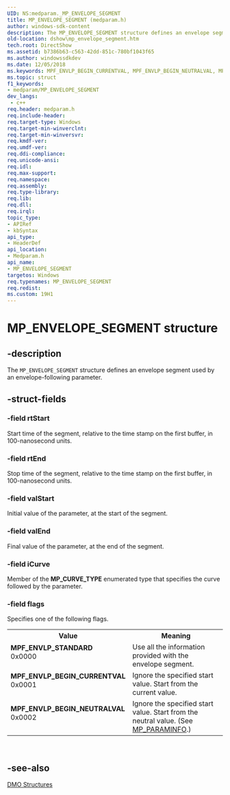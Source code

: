 ```yaml
---
UID: NS:medparam._MP_ENVELOPE_SEGMENT
title: MP_ENVELOPE_SEGMENT (medparam.h)
author: windows-sdk-content
description: The MP_ENVELOPE_SEGMENT structure defines an envelope segment used by an envelope-following parameter.
old-location: dshow\mp_envelope_segment.htm
tech.root: DirectShow
ms.assetid: b7386b63-c563-42dd-851c-780bf1043f65
ms.author: windowssdkdev
ms.date: 12/05/2018
ms.keywords: MPF_ENVLP_BEGIN_CURRENTVAL, MPF_ENVLP_BEGIN_NEUTRALVAL, MPF_ENVLP_STANDARD, MP_ENVELOPEStructure, MP_ENVELOPE_SEGMENT, MP_ENVELOPE_SEGMENT structure [DirectShow], dshow.mp_envelope_segment, medparam/MP_ENVELOPE_SEGMENT
ms.topic: struct
f1_keywords:
- medparam/MP_ENVELOPE_SEGMENT
dev_langs:
 - c++
req.header: medparam.h
req.include-header: 
req.target-type: Windows
req.target-min-winverclnt: 
req.target-min-winversvr: 
req.kmdf-ver: 
req.umdf-ver: 
req.ddi-compliance: 
req.unicode-ansi: 
req.idl: 
req.max-support: 
req.namespace: 
req.assembly: 
req.type-library: 
req.lib: 
req.dll: 
req.irql: 
topic_type:
- APIRef
- kbSyntax
api_type:
- HeaderDef
api_location:
- Medparam.h
api_name:
- MP_ENVELOPE_SEGMENT
targetos: Windows
req.typenames: MP_ENVELOPE_SEGMENT
req.redist: 
ms.custom: 19H1
---
```


# MP_ENVELOPE_SEGMENT structure


## -description



The <code>MP_ENVELOPE_SEGMENT</code> structure defines an envelope segment used by an envelope-following parameter.




## -struct-fields




### -field rtStart

Start time of the segment, relative to the time stamp on the first buffer, in 100-nanosecond units.


### -field rtEnd

Stop time of the segment, relative to the time stamp on the first buffer, in 100-nanosecond units.


### -field valStart

Initial value of the parameter, at the start of the segment.


### -field valEnd

Final value of the parameter, at the end of the segment.


### -field iCurve

Member of the <b>MP_CURVE_TYPE</b> enumerated type that specifies the curve followed by the parameter.


### -field flags

Specifies one of the following flags.

<table>
<tr>
<th>Value</th>
<th>Meaning</th>
</tr>
<tr>
<td width="40%"><a id="MPF_ENVLP_STANDARD"></a><a id="mpf_envlp_standard"></a><dl>
<dt><b>MPF_ENVLP_STANDARD</b></dt>
<dt>0x0000</dt>
</dl>
</td>
<td width="60%">
Use all the information provided with the envelope segment.

</td>
</tr>
<tr>
<td width="40%"><a id="MPF_ENVLP_BEGIN_CURRENTVAL"></a><a id="mpf_envlp_begin_currentval"></a><dl>
<dt><b>MPF_ENVLP_BEGIN_CURRENTVAL</b></dt>
<dt>0x0001</dt>
</dl>
</td>
<td width="60%">
Ignore the specified start value. Start from the current value.

</td>
</tr>
<tr>
<td width="40%"><a id="MPF_ENVLP_BEGIN_NEUTRALVAL"></a><a id="mpf_envlp_begin_neutralval"></a><dl>
<dt><b>MPF_ENVLP_BEGIN_NEUTRALVAL</b></dt>
<dt>0x0002</dt>
</dl>
</td>
<td width="60%">
Ignore the specified start value. Start from the neutral value. (See <a href="https://docs.microsoft.com/previous-versions/windows/desktop/api/medparam/ns-medparam-mp_paraminfo">MP_PARAMINFO</a>.)

</td>
</tr>
</table>
 


## -see-also




<a href="https://docs.microsoft.com/windows/desktop/DirectShow/dmo-structures">DMO Structures</a>
 

 

